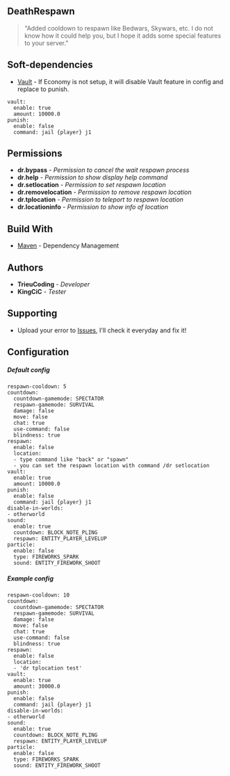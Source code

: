 ## DeathRespawn
> "Added cooldown to respawn like Bedwars, Skywars, etc.
I do not know how it could help you, but I hope it adds some special features to your server."
## Soft-dependencies
- [Vault](https://dev.bukkit.org/projects/vault) - If Economy is not setup, it will disable Vault feature in config and replace to punish.
```
vault:
  enable: true
  amount: 10000.0
punish:
  enable: false
  command: jail {player} j1
```
## Permissions
- **dr.bypass** - *Permission to cancel the wait respawn process*
- **dr.help** - *Permission to show display help command*
- **dr.setlocation** - *Permission to set respawn location*
- **dr.removelocation** - *Permission to remove respawn location*
- **dr.tplocation** - *Permission to teleport to respawn location*
- **dr.locationinfo** - *Permission to show info of location*
## Build With
- [Maven](https://maven.apache.org/) - Dependency Management
## Authors
- **TrieuCoding** - *Developer*
- **KingCiC** - *Tester*
## Supporting
- Upload your error to [Issues](https://github.com/TrieuCoding/DeathRespawn/issues), I'll check it everyday and fix it!
## Configuration
##### Default config
```
respawn-cooldown: 5
countdown:
  countdown-gamemode: SPECTATOR
  respawn-gamemode: SURVIVAL
  damage: false
  move: false
  chat: true
  use-command: false
  blindness: true
respawn:
  enable: false
  location:
  - type command like "back" or "spawn"
  - you can set the respawn location with command /dr setlocation
vault:
  enable: true
  amount: 10000.0
punish:
  enable: false
  command: jail {player} j1
disable-in-worlds:
- otherworld
sound:
  enable: true
  countdown: BLOCK_NOTE_PLING
  respawn: ENTITY_PLAYER_LEVELUP
particle:
  enable: false
  type: FIREWORKS_SPARK
  sound: ENTITY_FIREWORK_SHOOT
```
##### Example config
```
respawn-cooldown: 10
countdown:
  countdown-gamemode: SPECTATOR
  respawn-gamemode: SURVIVAL
  damage: false
  move: false
  chat: true
  use-command: false
  blindness: true
respawn:
  enable: false
  location:
  - 'dr tplocation test'
vault:
  enable: true
  amount: 30000.0
punish:
  enable: false
  command: jail {player} j1
disable-in-worlds:
- otherworld
sound:
  enable: true
  countdown: BLOCK_NOTE_PLING
  respawn: ENTITY_PLAYER_LEVELUP
particle:
  enable: false
  type: FIREWORKS_SPARK
  sound: ENTITY_FIREWORK_SHOOT
```
